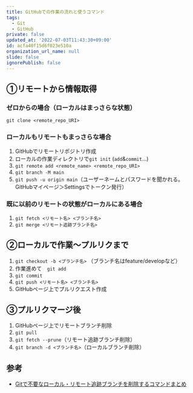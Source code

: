 ```yaml
---
title: GitHubでの作業の流れと使うコマンド
tags:
  - Git
  - GitHub
private: false
updated_at: '2022-07-03T11:43:30+09:00'
id: acfa40f15d6f023e510a
organization_url_name: null
slide: false
ignorePublish: false
---
```

## ①リモートから情報取得

### ゼロからの場合（ローカルはまっさらな状態）
`git clone <remote_repo_URI>`

### ローカルもリモートもまっさらな場合
1. GitHubでリモートリポジトリ作成
1. ローカルの作業ディレクトリで`git init` (`add`&`commit`...)
1. `git remote add <remote_name> <remote_repo_URI>`
1. `git branch -M main`
1. `git push -u origin main`（ユーザーネームとパスワードを聞かれる。GitHubマイページ＞Settingsでトークン発行）

### 既に以前のリモートの状態がローカルにある場合
1. `git fetch <リモート名> <ブランチ名>`
2. `git merge <リモート追跡ブランチ名>`

## ②ローカルで作業〜プルリクまで
1. `git checkout -b <ブランチ名>` （ブランチ名はfeature/developなど）
2. 作業進めて　`git add`
3. `git commit`
4. `git push <リモート名> <ブランチ名>`
5. GitHubページ上でプルリクエスト作成

## ③プルリクマージ後
1. GitHubページ上でリモートブランチ削除
1. `git pull`
2. `git fetch --prune`（リモート追跡ブランチ削除）
3. `git branch -d <ブランチ名>`（ローカルブランチ削除）


## 参考
- [Gitで不要なローカル・リモート追跡ブランチを削除するコマンドまとめ](https://www.engilaboo.com/delete-git-branch/)
